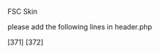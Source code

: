 FSC Skin

please add the following lines in header.php

[371] <link type="text/css" rel="stylesheet" href="<?php print $globalURL; ?>/css/fscskin/style.css" />
[372] <link type="text/css" rel="stylesheet" href="<?php print $globalURL; ?>/css/fscskin/div.css" />    